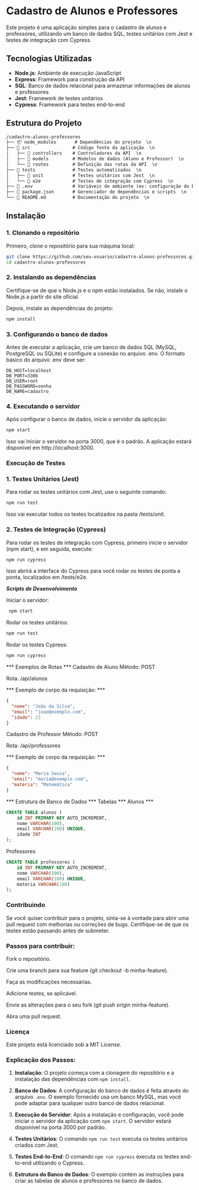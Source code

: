 # Cadastro de Alunos e Professores

Este projeto é uma aplicação simples para o cadastro de alunos e professores, utilizando um banco de dados SQL, testes unitários com Jest e testes de integração com Cypress.

## Tecnologias Utilizadas

- **Node.js**: Ambiente de execução JavaScript
- **Express**: Framework para construção da API
- **SQL**: Banco de dados relacional para armazenar informações de alunos e professores
- **Jest**: Framework de testes unitários
- **Cypress**: Framework para testes end-to-end

## Estrutura do Projeto

```markdown
/cadastro-alunos-professores  
├── 📦 node_modules       # Dependências do projeto  \n
├── 📂 src                # Código fonte da aplicação  \n
│   ├── 📂 controllers    # Controladores da API  \n
│   ├── 📂 models         # Modelos de dados (Aluno e Professor)  \n
│   └── 📂 routes         # Definição das rotas da API  \n
├── 🧪 tests              # Testes automatizados  \n
│   ├── 🧪 unit           # Testes unitários com Jest  \n
│   └── 🧪 e2e            # Testes de integração com Cypress  \n
├── 📄 .env               # Variáveis de ambiente (ex: configuração do banco)  \n
├── 📄 package.json       # Gerenciador de dependências e scripts  \n
└── 📄 README.md          # Documentação do projeto  \n
```

## Instalação

### 1. Clonando o repositório

Primeiro, clone o repositório para sua máquina local:

```bash
git clone https://github.com/seu-usuario/cadastro-alunos-professores.git
cd cadastro-alunos-professores
```

### 2. Instalando as dependências
Certifique-se de que o Node.js e o npm estão instalados. Se não, instale o Node.js a partir do site oficial.

Depois, instale as dependências do projeto:

```bash
npm install
```
### 3. Configurando o banco de dados
Antes de executar a aplicação, crie um banco de dados SQL (MySQL, PostgreSQL ou SQLite) e configure a conexão no arquivo .env. O formato básico do arquivo .env deve ser:

```env
DB_HOST=localhost
DB_PORT=3306
DB_USER=root
DB_PASSWORD=senha
DB_NAME=cadastro
```

### 4. Executando o servidor
Após configurar o banco de dados, inicie o servidor da aplicação:

```bash
npm start
```
Isso vai iniciar o servidor na porta 3000, que é o padrão. A aplicação estará disponível em http://localhost:3000.

### Execução de Testes
### 1. Testes Unitários (Jest)
Para rodar os testes unitários com Jest, use o seguinte comando:

```bash
npm run test
```
Isso vai executar todos os testes localizados na pasta /tests/unit.

### 2. Testes de Integração (Cypress)
Para rodar os testes de integração com Cypress, primeiro inicie o servidor (npm start), e em seguida, execute:

```bash
npm run cypress
```
Isso abrirá a interface do Cypress para você rodar os testes de ponta a ponta, localizados em /tests/e2e.

***Scripts de Desenvolvimento***

Iniciar o servidor: 
``` bash
 npm start 
 ```

Rodar os testes unitários: 

```bash
npm run test
```

Rodar os testes Cypress: 
```bash
npm run cypress
```
*** Exemplos de Rotas ***
Cadastro de Aluno
Método: POST

Rota: /api/alunos

*** Exemplo de corpo da requisição: ***

```json
{
  "nome": "João da Silva",
  "email": "joao@exemplo.com",
  "idade": 21
}

```
Cadastro de Professor
Método: POST

Rota: /api/professores

*** Exemplo de corpo da requisição: ***

```json
{
  "nome": "Maria Souza",
  "email": "maria@exemplo.com",
  "materia": "Matemática"
}
```
*** Estrutura de Banco de Dados ***
Tabelas
*** Alunos ***

```sql
CREATE TABLE alunos (
    id INT PRIMARY KEY AUTO_INCREMENT,
    nome VARCHAR(100),
    email VARCHAR(100) UNIQUE,
    idade INT
); 
```
Professores

```sql
CREATE TABLE professores (
    id INT PRIMARY KEY AUTO_INCREMENT,
    nome VARCHAR(100),
    email VARCHAR(100) UNIQUE,
    materia VARCHAR(100)
);
```

### Contribuindo
Se você quiser contribuir para o projeto, sinta-se à vontade para abrir uma pull request com melhorias ou correções de bugs. Certifique-se de que os testes estão passando antes de submeter.

### Passos para contribuir:
Fork o repositório.

Crie uma branch para sua feature (git checkout -b minha-feature).

Faça as modificações necessárias.

Adicione testes, se aplicável.

Envie as alterações para o seu fork (git push origin minha-feature).

Abra uma pull request.

### Licença
Este projeto está licenciado sob a MIT License.


### Explicação dos Passos:

1. **Instalação**: O projeto começa com a clonagem do repositório e a instalação das dependências com `npm install`.
   
2. **Banco de Dados**: A configuração do banco de dados é feita através do arquivo `.env`. O exemplo fornecido usa um banco MySQL, mas você pode adaptar para qualquer outro banco de dados relacional.

3. **Execução do Servidor**: Após a instalação e configuração, você pode iniciar o servidor da aplicação com `npm start`. O servidor estará disponível na porta 3000 por padrão.

4. **Testes Unitários**: O comando `npm run test` executa os testes unitários criados com Jest.

5. **Testes End-to-End**: O comando `npm run cypress` executa os testes end-to-end utilizando o Cypress. 

6. **Estrutura do Banco de Dados**: O exemplo contém as instruções para criar as tabelas de alunos e professores no banco de dados.
